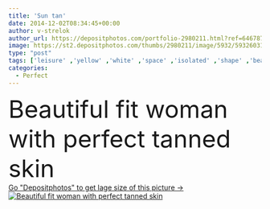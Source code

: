 ```yaml
---
title: 'Sun tan'
date: 2014-12-02T08:34:45+00:00
author: v-strelok
author_url: https://depositphotos.com/portfolio-2980211.html?ref=64678756
image: https://st2.depositphotos.com/thumbs/2980211/image/5932/59326031/api_thumb_450.jpg?forcejpeg=true
type: "post"
tags: ['leisure' ,'yellow' ,'white' ,'space' ,'isolated' ,'shape' ,'beautiful' ,'holiday' ,'human' ,'vacations' ,'female' ,'young' ,'summer' ,'women' ,'beauty' ,'relaxation' ,'femininity' ,'caucasian' ,'hair' ,'sensuality' ,'health' ,'healthy' ,'brown' ,'protection' ,'care' ,'sea' ,'tropical' ,'skin' ,'lifestyle' ,'body' ,'treatment' ,'belly' ,'fit' ,'stomach' ,'beach' ,'sunglasses' ,'perfect' ,'glasses' ,'standing' ,'straight' ,'sunbathing' ,'slim' ,'tan' ,'arms' ,'solarium' ,'suntan' ,'piercing' ,'bikini' ,'swimwear' ,'buttock' ]
categories: 
  - Perfect
---
```

<div aling="center">
            <font size="60"> Beautiful fit woman with perfect tanned skin</font>   
</div>
<div>
    <a href='https://st2.depositphotos.com/thumbs/2980211/image/5932/59326031/api_thumb_450.jpg?forcejpeg=true?ref=64678756' target=_blank > Go "Depositphotos" to get lage size of this picture ->
        <img href='https://st2.depositphotos.com/thumbs/2980211/image/5932/59326031/api_thumb_450.jpg?forcejpeg=true?ref=64678756' src='https://st2.depositphotos.com/2980211/5932/i/950/depositphotos_59326031-stock-photo-sun-tan.jpg?forcejpeg=true' alt='Beautiful fit woman with perfect tanned skin' >
    </a>
</div>
